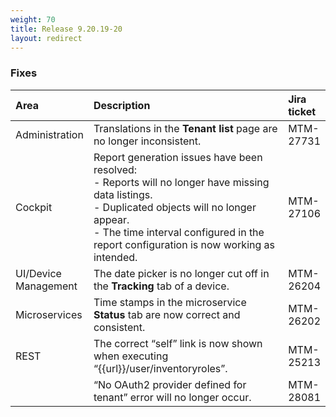 ```yaml
---
weight: 70
title: Release 9.20.19-20
layout: redirect
---
```


### Fixes

<table>
<colgroup>
<col style="width: 15%;">
<col style="width: 75%;">
<col style="width: 10%;">
</colgroup>
<thead>
<tr>
<th style="text-align:left">Area</th>
<th style="text-align:left">Description</th>
<th style="text-align:left">Jira ticket</th>
</tr>
</thead>
<tbody>
<tr>
<td style="text-align:left">Administration</td>
<td style="text-align:left">Translations in the <b>Tenant list</b> page are no longer inconsistent.</td>
<td>MTM-27731</td>
</tr>
<tr>
<td style="text-align:left">Cockpit</td>
<td style="text-align:left">Report generation issues have been resolved: </br>
- Reports will no longer have missing data listings. </br>
- Duplicated objects will no longer appear. </br>
- The time interval configured in the report configuration is now working as intended.  
</td>
<td>MTM-27106</td>
</tr>
<tr>
<td style="text-align:left">UI/Device Management</td>
<td style="text-align:left">The date picker is no longer cut off in the <b>Tracking</b> tab of a device.</td>
<td>MTM-26204</td>
</tr>
<tr>
<td style="text-align:left">Microservices</td>
<td style="text-align:left">Time stamps in the microservice <b>Status</b> tab are now correct and consistent.</td>
<td>MTM-26202</td>
</tr>
<tr>
<td style="text-align:left">REST</td>
<td style="text-align:left">The correct “self” link is now shown when executing “{{url}}/user/inventoryroles”.</td>
<td>MTM-25213</td>
</tr>
<tr>
<td style="text-align:left"></td>
<td style="text-align:left">“No OAuth2 provider defined for tenant” error will no longer occur.</td>
<td style="text-align:left">MTM-28081</td>
</tr>
</tbody>
</table>

